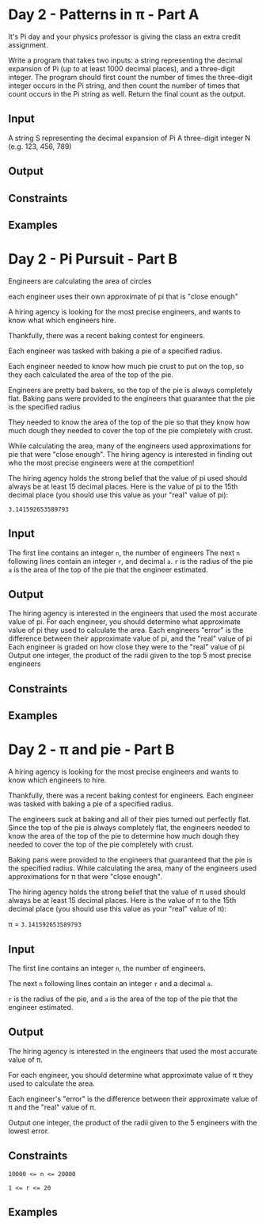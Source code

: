 # Day 2 - Patterns in π - Part A


It's Pi day and your physics professor is giving the class an extra credit
assignment.

Write a program that takes two inputs: a string representing the decimal
expansion of Pi (up to at least 1000 decimal places), and a three-digit
integer. The program should first count the number of times the three-digit
integer occurs in the Pi string, and then count the number of times that count
occurs in the Pi string as well. Return the final count as the output.

## Input
A string S representing the decimal expansion of Pi
A three-digit integer N (e.g. 123, 456, 789)

## Output

## Constraints

## Examples

# Day 2 - Pi Pursuit - Part B

Engineers are calculating the area of circles

each engineer uses their own approximate of pi that is "close enough"

A hiring agency is looking for the most precise engineers, and wants to know what which engineers hire.

Thankfully, there was a recent baking contest for engineers.

Each engineer was tasked with baking a pie of a specified radius. 

Each engineer needed to know how much pie crust to put on the top, so they each calculated the area of the top of the pie.

Engineers are pretty bad bakers, so the top of the pie is always completely flat.
Baking pans were provided to the engineers that guarantee that the pie is the specified radius

They needed to know the area of the top of the pie so that they know how much
dough they needed to cover the top of the pie completely with crust.

While calculating the area, many of the engineers used approximations for pie that were "close enough".
The hiring agency is interested in finding out who the most precise engineers were at the competition!

The hiring agency holds the strong belief that the value of pi used should always be at least 15 decimal places.
Here is the value of pi to the 15th decimal place (you should use this value as your "real" value of pi):

`3.141592653589793`


## Input

The first line contains an integer `n`, the number of engineers
The next `n` following lines contain an integer `r`, and decimal `a`.
`r` is the radius of the pie
`a` is the area of the top of the pie that the engineer estimated.

## Output

The hiring agency is interested in the engineers that used the most accurate value of pi.
For each engineer, you should determine what approximate value of pi they used to calculate the area.
Each engineers "error" is the difference between their approximate value of pi, and the "real" value of pi
Each engineer is graded on how close they were to the "real" value of pi
Output one integer, the product of the radii given to the top 5 most precise engineers

## Constraints

## Examples

# Day 2 - π and pie  - Part B

A hiring agency is looking for the most precise engineers and wants to know
which engineers to hire.

Thankfully, there was a recent baking contest for engineers. Each engineer was
tasked with baking a pie of a specified radius.

The engineers suck at baking and all of their pies turned out perfectly flat.
Since the top of the pie is always completely flat, the engineers needed to
know the area of the top of the pie to determine how much dough they needed to
cover the top of the pie completely with crust.

Baking pans were provided to the engineers that guaranteed that the pie is the
specified radius. While calculating the area, many of the engineers used
approximations for π that were "close enough". 

The hiring agency holds the strong belief that the value of π used should
always be at least 15 decimal places. Here is the value of π to the 15th
decimal place (you should use this value as your "real" value of π):

π = `3.141592653589793`

## Input
The first line contains an integer `n`, the number of engineers.

The next `n` following lines contain an integer `r` and a decimal `a`.

`r` is the radius of the pie, and `a` is the area of the top of the pie that the
engineer estimated.

## Output

The hiring agency is interested in the engineers that used the most accurate
value of π. 

For each engineer, you should determine what approximate value of
π they used to calculate the area. 

Each engineer's "error" is the difference between their approximate value of π
and the "real" value of π. 

Output one integer, the product of the radii given to the 5 engineers with the
lowest error.

## Constraints
`10000 <= n <= 20000`

`1 <= r <= 20`

## Examples



